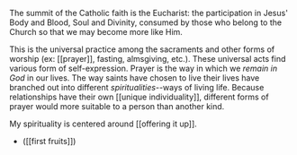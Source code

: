 
The summit of the Catholic faith is the Eucharist: the participation in Jesus' Body and Blood, Soul and Divinity, consumed by those who belong to the Church so that we may become more like Him.

This is the universal practice among the sacraments and other forms of worship (ex: [[prayer]], fasting, almsgiving, etc.). These universal acts find various form of self-expression. Prayer is the way in which we *remain in God* in our lives. The way saints have chosen to live their lives have branched out into different *spiritualities*--ways of living life. Because relationships have their own [[unique individuality]], different forms of prayer would more suitable to a person than another kind.

My spirituality is centered around [[offering it up]]. 
- ([[first fruits]])